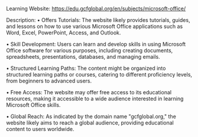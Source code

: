 Learning Website: https://edu.gcfglobal.org/en/subjects/microsoft-office/

Description: 
• Offers Tutorials: 
The website likely provides tutorials, guides, and lessons on how to use various Microsoft Office applications such as Word, Excel, PowerPoint, Access, and Outlook.

• Skill Development: 
Users can learn and develop skills in using Microsoft Office software for various purposes, including creating documents, spreadsheets, presentations, databases, and managing emails.

• Structured Learning Paths: 
The content might be organized into structured learning paths or courses, catering to different proficiency levels, from beginners to advanced users.

• Free Access: 
The website may offer free access to its educational resources, making it accessible to a wide audience interested in learning Microsoft Office skills.

• Global Reach: 
As indicated by the domain name "gcfglobal.org," the website likely aims to reach a global audience, providing educational content to users worldwide.

